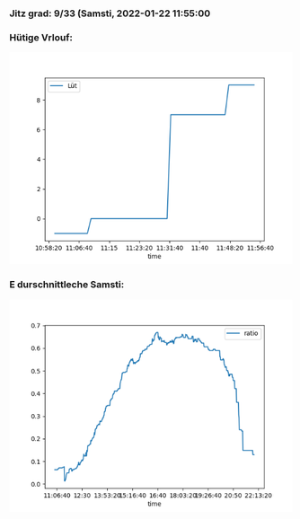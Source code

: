 ### Jitz grad: 9/33 (Samsti, 2022-01-22 11:55:00

### Hütige Vrlouf:
![Graph](Today.png)

### E durschnittleche Samsti:
![Graph](Samsti.png)